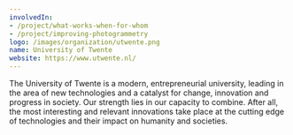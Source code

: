 ```yaml
---
involvedIn:
- /project/what-works-when-for-whom
- /project/improving-photogrammetry
logo: /images/organization/utwente.png
name: University of Twente
website: https://www.utwente.nl/
---
```

The University of Twente is a modern, entrepreneurial university, leading in the area of new technologies and a catalyst for change, innovation and progress in society. Our strength lies in our capacity to combine. After all, the most interesting and relevant innovations take place at the cutting edge of technologies and their impact on humanity and societies.

